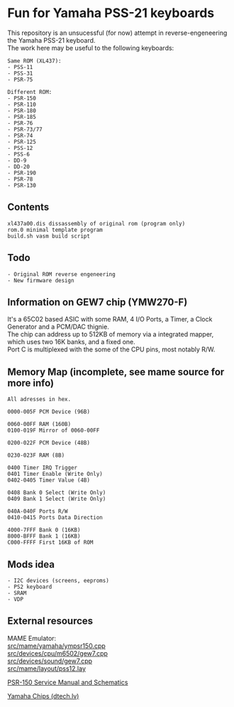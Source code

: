 # Fun for Yamaha PSS-21 keyboards

This repository is an unsucessful (for now) attempt in reverse-engeneering the Yamaha PSS-21 keyboard.  
The work here may be useful to the following keyboards:  
```
Same ROM (XL437):
- PSS-11
- PSS-31
- PSR-75

Different ROM:
- PSR-150
- PSR-110
- PSR-180
- PSR-185
- PSR-76
- PSR-73/77
- PSR-74
- PSR-125
- PSS-12
- PSS-6
- DD-9
- DD-20
- PSR-190
- PSR-78
- PSR-130
```

## Contents
```
xl437a00.dis dissassembly of original rom (program only)
rom.0 minimal template program
build.sh vasm build script
```

## Todo
```
- Original ROM reverse engeneering
- New firmware design
```

## Information on GEW7 chip (YMW270-F)

It's a 65C02 based ASIC with some RAM, 4 I/O Ports, a Timer, a Clock Generator and a PCM/DAC thignie.  
The chip can address up to 512KB of memory via a integrated mapper, which uses two 16K banks, and a fixed one.  
Port C is multiplexed with the some of the CPU pins, most notably R/W.  

## Memory Map (incomplete, see mame source for more info)

```
All adresses in hex.

0000-005F PCM Device (96B)

0060-00FF RAM (160B)
0100-019F Mirror of 0060-00FF

0200-022F PCM Device (48B)

0230-023F RAM (8B)

0400 Timer IRQ Trigger
0401 Timer Enable (Write Only)
0402-0405 Timer Value (4B)

0408 Bank 0 Select (Write Only)
0409 Bank 1 Select (Write Only)

040A-040F Ports R/W
0410-0415 Ports Data Direction

4000-7FFF Bank 0 (16KB)
8000-BFFF Bank 1 (16KB)
C000-FFFF First 16KB of ROM
```

## Mods idea

```
- I2C devices (screens, eeproms)
- PS2 keyboard
- SRAM
- VDP
```

## External resources

MAME Emulator:  
[src/mame/yamaha/ympsr150.cpp](https://github.com/mamedev/mame/blob/master/src/mame/yamaha/ympsr150.cpp)  
[src/devices/cpu/m6502/gew7.cpp](https://github.com/mamedev/mame/blob/master/src/devices/cpu/m6502/gew7.cpp)  
[src/devices/sound/gew7.cpp](https://github.com/mamedev/mame/blob/master/src/devices/sound/gew7.cpp)  
[src/mame/layout/pss12.lay](https://github.com/mamedev/mame/blob/master/src/mame/layout/pss12.lay)  

[PSR-150 Service Manual and Schematics](https://archive.org/details/psr-150-service-manual)

[Yamaha Chips (dtech.lv)](https://www.dtech.lv/techarticles_yamaha_chips.html)

